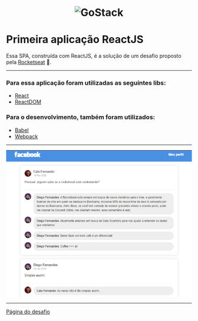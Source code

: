<h1 align="center">
    <img alt="GoStack" src="https://rocketseat-cdn.s3-sa-east-1.amazonaws.com/bootcamp-header.png" width="200px" />
</h1>

# Primeira aplicação ReactJS
Essa SPA, construída com ReactJS, é a solução de um desafio proposto pela [Rocketseat](https://www.rocketseat.com.br)  🚀.

---
### Para essa aplicação foram utilizadas as seguintes libs:
- [React](https://github.com/facebook/react)
- [ReactDOM](https://pt-br.reactjs.org/docs/react-dom.html)

### Para o desenvolvimento, também foram utilizados:
- [Babel](https://github.com/babel/babel)
- [Webpack](https://github.com/webpack)
---
![Tela da Aplicação](https://github.com/caiocfsa/Interface-Facebook-React/blob/master/preview.png?raw=true "Tela da Aplicação")

---
[Página do desafio](https://github.com/Rocketseat/bootcamp-gostack-desafio-04)
